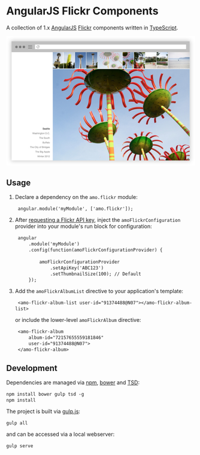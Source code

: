 # AngularJS Flickr Components

A collection of 1.x [AngularJS](https://angularjs.org/) [Flickr](https://www.flickr.com/) components written in [TypeScript](http://www.typescriptlang.org/).

![Preview](/assets/preview.jpg)

## Usage

1. Declare a dependency on the `amo.flickr` module:

        angular.module('myModule', ['amo.flickr']);

2. After [requesting a Flickr API key](https://www.flickr.com/services/apps/create/apply/), inject the `amoFlickrConfiguration` provider into your module's run block for configuration:

        angular
            .module('myModule')
            .config(function(amoFlickrConfigurationProvider) {

                amoFlickrConfigurationProvider
                    .setApiKey('ABC123')
                    .setThumbnailSize(100); // Default
            });

3. Add the `amoFlickrAlbumList` directive to your application's template:

        <amo-flickr-album-list user-id="91374488@N07"></amo-flickr-album-list>

    or include the lower-level `amoFlickrAlbum` directive:

        <amo-flickr-album
            album-id="72157655559181846"
            user-id="91374488@N07">
        </amo-flickr-album>

## Development

Dependencies are managed via [npm](https://www.npmjs.com/), [bower](http://bower.io/) and [TSD](https://github.com/DefinitelyTyped/tsd):

    npm install bower gulp tsd -g
    npm install

The project is built via [gulp.js](http://gulpjs.com/):

    gulp all

and can be accessed via a local webserver:

    gulp serve
